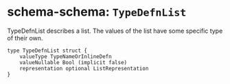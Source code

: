 # schema-schema: `TypeDefnList`

TypeDefnList describes a list.
The values of the list have some specific type of their own.


```ipldsch
type TypeDefnList struct {
	valueType TypeNameOrInlineDefn
	valueNullable Bool (implicit false)
	representation optional ListRepresentation
}
```
